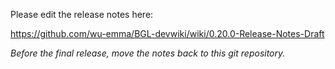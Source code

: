 Please edit the release notes here:

https://github.com/wu-emma/BGL-devwiki/wiki/0.20.0-Release-Notes-Draft

*Before the final release, move the notes back to this git repository.*
